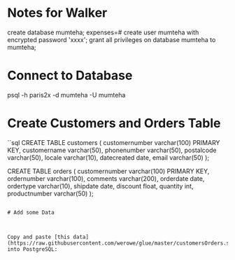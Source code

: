 


# Notes for Walker
create database mumteha;
expenses=# create user mumteha with encrypted password 'xxxx';
grant all privileges on database mumteha to mumteha;


# Connect to Database
psql -h paris2x -d mumteha -U mumteha




# Create Customers and Orders Table

``sql
CREATE TABLE customers
  ( 
     customernumber     varchar(100) PRIMARY KEY, 
    customername varchar(50),
    phonenumber varchar(50),
    postalcode varchar(50),
    locale varchar(10),
    datecreated date,
    email varchar(50)
  );


CREATE TABLE orders
  ( 
     customernumber     varchar(100) PRIMARY KEY,
    ordernumber varchar(100),
    comments varchar(200),
    orderdate date,
    ordertype varchar(10),
    shipdate date,
discount float,
quantity int,
    productnumber varchar(50)
);
```

# Add some Data

 

Copy and paste [this data](https://raw.githubusercontent.com/werowe/glue/master/customersOrders.sql) into PostgreSQL:



